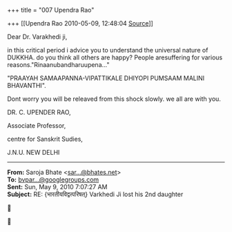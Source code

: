 +++
title = "007 Upendra Rao"

+++
[[Upendra Rao	2010-05-09, 12:48:04 [Source](https://groups.google.com/g/bvparishat/c/SP3jt8nP1Wo)]]



Dear Dr. Varakhedi ji,

in this critical period i advice you to understand the universal nature of DUKKHA. do you think all others are happy? People aresuffering for various reasons."Rinaanubandharuupena..."

"PRAAYAH SAMAAPANNA-VIPATTIKALE DHIYOPI PUMSAAM MALINI BHAVANTHI".

Dont worry you will be releaved from this shock slowly. we all are with you.

DR. C. UPENDER RAO,

Associate Professor,

centre for Sanskrit Sudies,

J.N.U. NEW DELHI

  


  

------------------------------------------------------------------------

**From:** Saroja Bhate \<[sar...@bhates.net]()\>  
**To:** [bvpar...@googlegroups.com]()  
**Sent:** Sun, May 9, 2010 7:07:27 AM  
**Subject:** RE: {भारतीयविद्वत्परिषत्} Varkhedi Ji lost his 2nd daughter  





